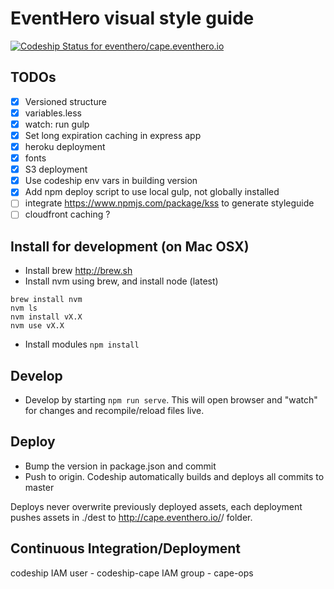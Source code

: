 # EventHero visual style guide
[ ![Codeship Status for eventhero/cape.eventhero.io](https://codeship.com/projects/1f17c670-5708-0133-bb80-5ebc52a48109/status?branch=master)](https://codeship.com/projects/109453)

## TODOs
- [X] Versioned structure
- [X] variables.less
- [X] watch: run gulp
- [X] Set long expiration caching in express app
- [X] heroku deployment
- [X] fonts
- [X] S3 deployment
- [X] Use codeship env vars in building version
- [X] Add npm deploy script to use local gulp, not globally installed
- [ ] integrate https://www.npmjs.com/package/kss to generate styleguide
- [ ] cloudfront caching ?

## Install for development (on Mac OSX)

- Install brew http://brew.sh
- Install nvm using brew, and install node (latest)
```
brew install nvm
nvm ls
nvm install vX.X
nvm use vX.X
```
- Install modules `npm install`

## Develop

- Develop by starting `npm run serve`. This will open browser and "watch" for changes and recompile/reload files live.

## Deploy

- Bump the version in package.json and commit
- Push to origin. Codeship automatically builds and deploys all commits to master

Deploys never overwrite previously deployed assets, each deployment pushes assets in ./dest to 
http://cape.eventhero.io/<version>/ folder.

## Continuous Integration/Deployment
codeship
IAM user - codeship-cape
IAM group - cape-ops
